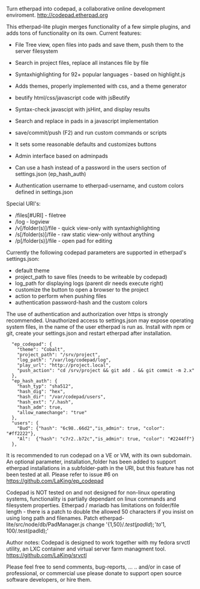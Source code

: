 Turn etherpad into codepad, a collaborative online development enviroment. 
http://codepad.etherpad.org

This etherpad-lite plugin merges functionality of a few simple plugins, and adds tons of functionality on its own.
Current features:
    
- File Tree view, open files into pads and save them, push them to the server filesystem
- Search in project files, replace all instances file by file
- Syntaxhighlighting for 92+ popular languages - based on highlight.js
- Adds themes, properly implemented with css, and a theme generator
- beutify html/css/javascript code with jsBeutify 
- Syntax-check javascipt with jsHint, and display results
- Search and replace in pads in a javascript implementation
- save/commit/push (F2) and run custom commands or scripts

- It sets some reasonable defaults and customizes buttons
- Admin interface based on adminpads
- Can use a hash instead of a password in the users section of settings.json (ep_hash_auth)
- Authentication username to etherpad-username, and custom colors defined in settings.json

Special URI's:

- /files[#URI] - filetree
- /log - logview
- /v[/folder(s)]/file - quick view-only with syntaxhighlighting
- /s[/folder(s)]/file - raw static view-only without anything
- /p[/folder(s)]/file - open pad for editing

Currently the following codepad parameters are supported in etherpad's settings.json:
- default theme
- project_path to save files (needs to be writeable by codepad)
- log_path for displaying logs (parent dir needs execute right)
- customize the button to open a browser to the project
- action to perform when pushing files
- authentication password-hash and the custom colors

The use of authentication and authorization over https is strongly recommended.
Unauthorized access to settings.json may expose operating system files, in the name of the user etherpad is run as.
Install with npm or git, create your settings.json and restart etherpad after installation.

```
  "ep_codepad": { 
    "theme": "Cobalt",
    "project_path": "/srv/project",
    "log_path": "/var/log/codepad/log",
    "play_url": "http://project.local",
    "push_action": "cd /srv/project && git add . && git commit -m 2.x"
  },
  "ep_hash_auth": {
    "hash_typ": "sha512",
    "hash_dig": "hex",
    "hash_dir": "/var/codepad/users",
    "hash_ext": "/.hash",
    "hash_adm": true,
    "allow_namechange": "true"
  },
  "users": {
    "Bud": {"hash": "6c98..66d2","is_admin": true, "color": "#ff2222"},
    "Al":  {"hash": "c7r2..b72c","is_admin": true, "color": "#2244ff"}
  },
```
It is recommended to run codepad on a VE or VM, with its own subdomain.
An optional parameter, installation_folder has been added to support etherpad installations in a subfolder-path in the URI, but this feature has not been tested at all.
Please refer to issue #6 on https://github.com/LaKing/ep_codepad

Codepad is NOT tested on and not designed for non-linux operating systems, functionality is partially dependant on linux commands and filesystem properties.
Etherpad / mariadb has limitations on folder/file length - there is a patch to double the allowed 50 characters if you insist on using long path and filenames. 
Patch etherpad-lite/src/node/db/PadManager.js change '{1,50}$/.test(padId);' to '{1,100}$/.test(padId);'

Author notes:
Codepad is designed to work together with my fedora srvctl utility, an LXC container and virtual server farm managment tool. 
https://github.com/LaKing/srvctl

Please feel free to send comments, bug-reports, ...
.. and/or in case of professional, or commercial use please donate to support open source software developers, or hire them.
